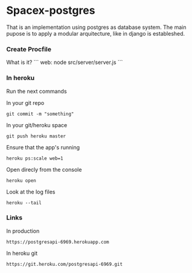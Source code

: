 <h1>Spacex-postgres</h1>

That is an implementation using postgres as database system.
The main pupose is to apply a modular arquitecture, like in django is estableshed.

<h3>Create Procfile</h3>
What is it?
```
web: node src/server/server.js
```

<h3>In heroku</h3>
Run the next commands

In your git repo
```
git commit -m "something"
```

In your git/heroku space
```
git push heroku master
```

Ensure that the app's running
```
heroku ps:scale web=1
```

Open direcly from the console
```
heroku open
```

Look at the log files
```
heroku --tail
```

<h3>Links</h3>

In production
```
https://postgresapi-6969.herokuapp.com
```

In heroku git
```
https://git.heroku.com/postgresapi-6969.git
```